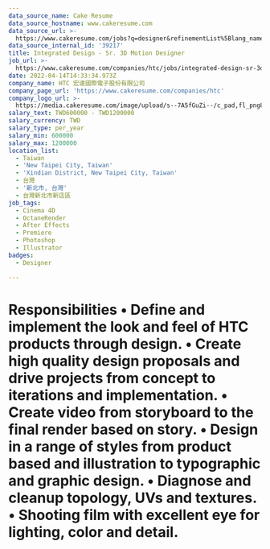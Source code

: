 ```yaml
---
data_source_name: Cake Resume
data_source_hostname: www.cakeresume.com
data_source_url: >-
  https://www.cakeresume.com/jobs?q=designer&refinementList%5Blang_name%5D%5B0%5D=English&refinementList%5Bsalary_type%5D=per_year
data_source_internal_id: '39217'
title: Integrated Design - Sr. 3D Motion Designer
job_url: >-
  https://www.cakeresume.com/companies/htc/jobs/integrated-design-sr-3d-motion-designer
date: 2022-04-14T14:33:34.973Z
company_name: HTC 宏達國際電子股份有限公司
company_page_url: 'https://www.cakeresume.com/companies/htc'
company_logo_url: >-
  https://media.cakeresume.com/image/upload/s--7A5fGuZi--/c_pad,fl_png8,h_200,w_200/v1653018937/yogdqowu49ejouq8izp6.png
salary_text: TWD600000 - TWD1200000
salary_currency: TWD
salary_type: per_year
salary_min: 600000
salary_max: 1200000
location_list:
  - Taiwan
  - 'New Taipei City, Taiwan'
  - 'Xindian District, New Taipei City, Taiwan'
  - 台灣
  - '新北市, 台灣'
  - 台灣新北市新店區
job_tags:
  - Cinema 4D
  - OctaneRender
  - After Effects
  - Premiere
  - Photoshop
  - Illustrator
badges:
  - Designer

---
```


# Responsibilities • Define and implement the look and feel of HTC products through design. • Create high quality design proposals and drive projects from concept to iterations and implementation. • Create video from storyboard to the final render based on story. • Design in a range of styles from product based and illustration to typographic and graphic design. • Diagnose and cleanup topology, UVs and textures. • Shooting film with excellent eye for lighting, color and detail.